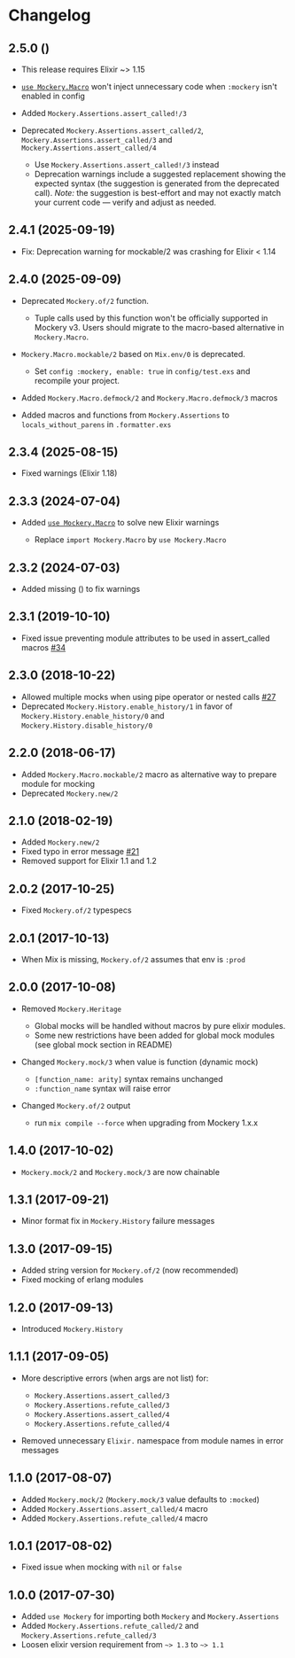 # Changelog

## 2.5.0 ()

- This release requires Elixir ~> 1.15

- [`use Mockery.Macro`](`Mockery.Macro.__using__/1`) won't inject unnecessary code when `:mockery` isn't enabled in config

- Added `Mockery.Assertions.assert_called!/3`

- Deprecated `Mockery.Assertions.assert_called/2`, `Mockery.Assertions.assert_called/3` and `Mockery.Assertions.assert_called/4`

  - Use `Mockery.Assertions.assert_called!/3` instead
  - Deprecation warnings include a suggested replacement showing the expected syntax (the suggestion is generated from the deprecated call). *Note:* the suggestion is best-effort and may not exactly match your current code — verify and adjust as needed.


## 2.4.1 (2025-09-19)

- Fix: Deprecation warning for mockable/2 was crashing for Elixir < 1.14

## 2.4.0 (2025-09-09)

- Deprecated `Mockery.of/2` function.

  - Tuple calls used by this function won't be officially supported in Mockery v3.
    Users should migrate to the macro-based alternative in `Mockery.Macro`.

- `Mockery.Macro.mockable/2` based on `Mix.env/0` is deprecated.

   - Set `config :mockery, enable: true` in `config/test.exs` and recompile your project.

- Added `Mockery.Macro.defmock/2` and `Mockery.Macro.defmock/3` macros

- Added macros and functions from `Mockery.Assertions` to `locals_without_parens` in `.formatter.exs`

## 2.3.4 (2025-08-15)

- Fixed warnings (Elixir 1.18)

## 2.3.3 (2024-07-04)

- Added [`use Mockery.Macro`](`Mockery.Macro.__using__/1`) to solve new Elixir warnings

    - Replace `import Mockery.Macro` by `use Mockery.Macro`

## 2.3.2 (2024-07-03)

- Added missing () to fix warnings

## 2.3.1 (2019-10-10)

- Fixed issue preventing module attributes to be used in assert_called macros [#34](https://github.com/appunite/mockery/pull/34)

## 2.3.0 (2018-10-22)

- Allowed multiple mocks when using pipe operator or nested calls [#27](https://github.com/appunite/mockery/pull/27)
- Deprecated `Mockery.History.enable_history/1` in favor of `Mockery.History.enable_history/0` and `Mockery.History.disable_history/0`

## 2.2.0 (2018-06-17)

- Added `Mockery.Macro.mockable/2` macro as alternative way to prepare module for mocking
- Deprecated `Mockery.new/2`

## 2.1.0 (2018-02-19)

- Added `Mockery.new/2`
- Fixed typo in error message [#21](https://github.com/appunite/mockery/pull/21)
- Removed support for Elixir 1.1 and 1.2

## 2.0.2 (2017-10-25)

- Fixed `Mockery.of/2` typespecs

## 2.0.1 (2017-10-13)

- When Mix is missing, `Mockery.of/2` assumes that env is `:prod`

## 2.0.0 (2017-10-08)

- Removed `Mockery.Heritage`

  - Global mocks will be handled without macros by pure elixir modules.
  - Some new restrictions have been added for global mock modules (see global mock section in README)

- Changed `Mockery.mock/3` when value is function (dynamic mock)

  - `[function_name: arity]` syntax remains unchanged
  - `:function_name` syntax will raise error

- Changed `Mockery.of/2` output

  - run `mix compile --force` when upgrading from Mockery 1.x.x

## 1.4.0 (2017-10-02)

- `Mockery.mock/2` and `Mockery.mock/3` are now chainable

## 1.3.1 (2017-09-21)

- Minor format fix in `Mockery.History` failure messages

## 1.3.0 (2017-09-15)

- Added string version for `Mockery.of/2` (now recommended)
- Fixed mocking of erlang modules

## 1.2.0 (2017-09-13)

- Introduced `Mockery.History`

## 1.1.1 (2017-09-05)

- More descriptive errors (when args are not list) for:

  - `Mockery.Assertions.assert_called/3`
  - `Mockery.Assertions.refute_called/3`
  - `Mockery.Assertions.assert_called/4`
  - `Mockery.Assertions.refute_called/4`

- Removed unnecessary `Elixir.` namespace from module names in error messages

## 1.1.0 (2017-08-07)

- Added `Mockery.mock/2` (`Mockery.mock/3` value defaults to `:mocked`)
- Added `Mockery.Assertions.assert_called/4` macro
- Added `Mockery.Assertions.refute_called/4` macro

## 1.0.1 (2017-08-02)

- Fixed issue when mocking with `nil` or `false`

## 1.0.0 (2017-07-30)

- Added `use Mockery` for importing both `Mockery` and `Mockery.Assertions`
- Added `Mockery.Assertions.refute_called/2` and `Mockery.Assertions.refute_called/3`
- Loosen elixir version requirement from `~> 1.3` to `~> 1.1`
